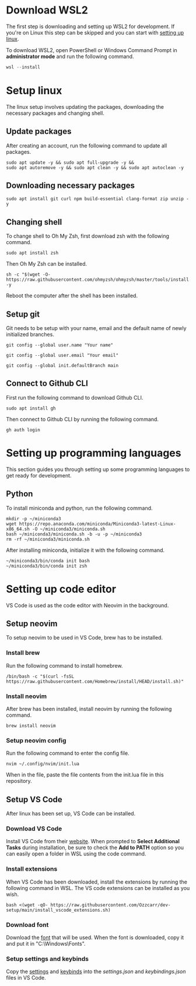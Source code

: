# Download WSL2

The first step is downloading and setting up WSL2 for development. If you're on Linux this step can be skipped and you can start with [setting up linux](#setup-linux).

To download WSL2, open PowerShell or Windows Command Prompt in **administrator mode** and run the following command.

```powershell
wsl --install
```

# Setup linux

The linux setup involves updating the packages, downloading the necessary packages and changing shell.

## Update packages

After creating an account, run the following command to update all packages.

```shell
sudo apt update -y && sudo apt full-upgrade -y &&
sudo apt autoremove -y && sudo apt clean -y && sudo apt autoclean -y
```

## Downloading necessary packages

```shell
sudo apt install git curl npm build-essential clang-format zip unzip -y
```

## Changing shell

To change shell to Oh My Zsh, first download zsh with the following command.

```shell
sudo apt install zsh
```

Then Oh My Zsh can be installed.

```shell
sh -c "$(wget -O- https://raw.githubusercontent.com/ohmyzsh/ohmyzsh/master/tools/install.sh)" -y
```

Reboot the computer after the shell has been installed.

## Setup git

Git needs to be setup with your name, email and the default name of newly initialized branches.

```shell
git config --global user.name "Your name"
```

```shell
git config --global user.email "Your email"
```

```shell
git config --global init.defaultBranch main
```

## Connect to Github CLI

First run the following command to download Github CLI.

```shell
sudo apt install gh
```

Then connect to Github CLI by running the following command.

```shell
gh auth login
```

# Setting up programming languages

This section guides you through setting up some programming languages to get ready for development.

## Python

To install miniconda and python, run the following command.

```shell
mkdir -p ~/miniconda3
wget https://repo.anaconda.com/miniconda/Miniconda3-latest-Linux-x86_64.sh -O ~/miniconda3/miniconda.sh
bash ~/miniconda3/miniconda.sh -b -u -p ~/miniconda3
rm -rf ~/miniconda3/miniconda.sh
```

After installing miniconda, initialize it with the following command.

```shell
~/miniconda3/bin/conda init bash
~/miniconda3/bin/conda init zsh
```

# Setting up code editor

VS Code is used as the code editor with Neovim in the background.

## Setup neovim

To setup neovim to be used in VS Code, brew has to be installed.

### Install brew

Run the following command to install homebrew.

```shell
/bin/bash -c "$(curl -fsSL https://raw.githubusercontent.com/Homebrew/install/HEAD/install.sh)"
```

### Install neovim

After brew has been installed, install neovim by running the following command.

```shell
brew install neovim
```

### Setup neovim config

Run the following command to enter the config file.

```shell
nvim ~/.config/nvim/init.lua
```

When in the file, paste the file contents from the init.lua file in this repository.

## Setup VS Code

After linux has been set up, VS Code can be installed.

### Download VS Code

Install VS Code from their [website](https://vscode.download.prss.microsoft.com/dbazure/download/stable/f1e16e1e6214d7c44d078b1f0607b2388f29d729/VSCodeUserSetup-x64-1.91.1.exe).
When prompted to **Select Additional Tasks** during installation, be sure to check the **Add to PATH** option so you can easily open a folder in WSL using the code command.

### Install extensions

When VS Code has been downloaded, install the extensions by running the following command in WSL. The VS code extensions can be installed as you wish.

```shell
bash <(wget -qO- https://raw.githubusercontent.com/Ozzcarr/dev-setup/main/install_vscode_extensions.sh)
```

### Download font

Download the [font](https://raw.githubusercontent.com/Ozzcarr/dev-setup/main/MonaspaceArgonVarVF%5Bwght%2Cwdth%2Cslnt%5D.ttf) that will be used.
When the font is downloaded, copy it and put it in "C:\Windows\Fonts".

### Setup settings and keybinds

Copy the [settings](https://github.com/Ozzcarr/dev-setup/blob/main/settings.json) and [keybinds](https://github.com/Ozzcarr/dev-setup/blob/main/keybindings.json) into the _settings.json_ and _keybindings.json_ files in VS Code.
